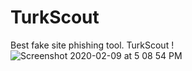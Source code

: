 # TurkScout
Best fake site phishing tool. TurkScout ! <br>
![Screenshot 2020-02-09 at 5 08 54 PM](https://i.imgur.com/qSofJmf.png)

